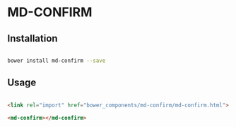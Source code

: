 # MD-CONFIRM



## Installation

``` bash

bower install md-confirm --save

```

## Usage

```html

<link rel="import" href="bower_components/md-confirm/md-confirm.html">

<md-confirm></md-confirm>
```



